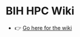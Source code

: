 # BIH HPC Wiki

- :point_right: [Go here for the wiki](https://github.com/bihealth/bih-cluster/wiki)
